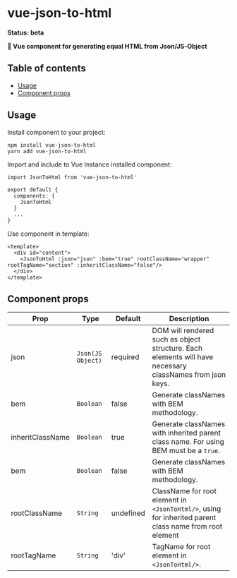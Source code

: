 # vue-json-to-html

**Status: beta** 

**:tongue: Vue component for generating equal HTML from Json/JS-Object**

## Table of contents

- [Usage](#usage)
- [Component props](#component-props)

## Usage
Install component to your project:
```
npm install vue-json-to-html
yarn add vue-json-to-html
```

Import and include to Vue Instance installed component:
```
import JsonToHtml from 'vue-json-to-html'

export default {
  components: {
    JsonToHtml
  }
  ...
}
```

Use component in template:
```
<template>
  <div id="content">
    <JsonToHtml :json="json" :bem="true" rootClassName="wrapper" rootTagName="section" :inheritClassName="false"/>
  </div>
</template>
```

## Component props

Prop | Type | Default | Description
  --- | --- | --- |---
  json | `Json(JS Object)` | required | DOM will rendered such as object structure. Each elements will have necessary classNames from json keys.
  bem | `Boolean` | false | Generate classNames with BEM methodology.
  inheritClassName | `Boolean` | true | Generate classNames with inherited parent class name. For using BEM must be a `true`. 
  bem | `Boolean` | false | Generate classNames with BEM methodology.
rootClassName | `String` | undefined | ClassName for root element in `<JsonToHtml/>`, using for inherited parent class name from root element 
rootTagName | `String` | 'div' | TagName for root element in `<JsonToHtml/>`.
